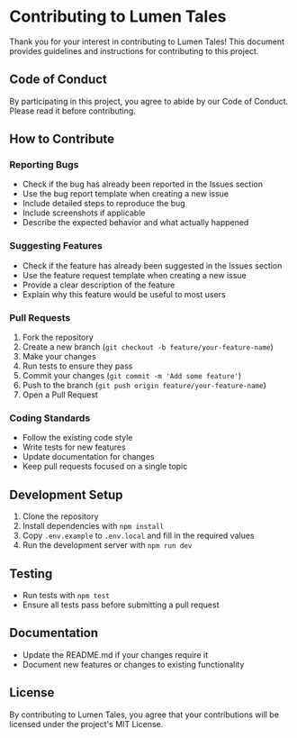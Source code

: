 # Contributing to Lumen Tales

Thank you for your interest in contributing to Lumen Tales! This document provides guidelines and instructions for contributing to this project.

## Code of Conduct

By participating in this project, you agree to abide by our Code of Conduct. Please read it before contributing.

## How to Contribute

### Reporting Bugs

- Check if the bug has already been reported in the Issues section
- Use the bug report template when creating a new issue
- Include detailed steps to reproduce the bug
- Include screenshots if applicable
- Describe the expected behavior and what actually happened

### Suggesting Features

- Check if the feature has already been suggested in the Issues section
- Use the feature request template when creating a new issue
- Provide a clear description of the feature
- Explain why this feature would be useful to most users

### Pull Requests

1. Fork the repository
2. Create a new branch (`git checkout -b feature/your-feature-name`)
3. Make your changes
4. Run tests to ensure they pass
5. Commit your changes (`git commit -m 'Add some feature'`)
6. Push to the branch (`git push origin feature/your-feature-name`)
7. Open a Pull Request

### Coding Standards

- Follow the existing code style
- Write tests for new features
- Update documentation for changes
- Keep pull requests focused on a single topic

## Development Setup

1. Clone the repository
2. Install dependencies with `npm install`
3. Copy `.env.example` to `.env.local` and fill in the required values
4. Run the development server with `npm run dev`

## Testing

- Run tests with `npm test`
- Ensure all tests pass before submitting a pull request

## Documentation

- Update the README.md if your changes require it
- Document new features or changes to existing functionality

## License

By contributing to Lumen Tales, you agree that your contributions will be licensed under the project's MIT License. 
